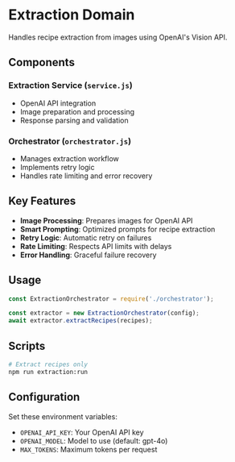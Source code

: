 # Extraction Domain

Handles recipe extraction from images using OpenAI's Vision API.

## Components

### Extraction Service (`service.js`)
- OpenAI API integration
- Image preparation and processing
- Response parsing and validation

### Orchestrator (`orchestrator.js`)
- Manages extraction workflow
- Implements retry logic
- Handles rate limiting and error recovery

## Key Features

- **Image Processing**: Prepares images for OpenAI API
- **Smart Prompting**: Optimized prompts for recipe extraction
- **Retry Logic**: Automatic retry on failures
- **Rate Limiting**: Respects API limits with delays
- **Error Handling**: Graceful failure recovery

## Usage

```javascript
const ExtractionOrchestrator = require('./orchestrator');

const extractor = new ExtractionOrchestrator(config);
await extractor.extractRecipes(recipes);
```

## Scripts

```bash
# Extract recipes only
npm run extraction:run
```

## Configuration

Set these environment variables:
- `OPENAI_API_KEY`: Your OpenAI API key
- `OPENAI_MODEL`: Model to use (default: gpt-4o)
- `MAX_TOKENS`: Maximum tokens per request
